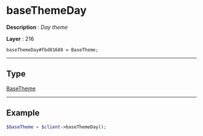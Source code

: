 # baseThemeDay

**Description** : *Day theme*

**Layer** : 216

```tl
baseThemeDay#fbd81688 = BaseTheme;
```

---

## Type

[BaseTheme](type/BaseTheme)

---

## Example

```php
$baseTheme = $client->baseThemeDay();
```